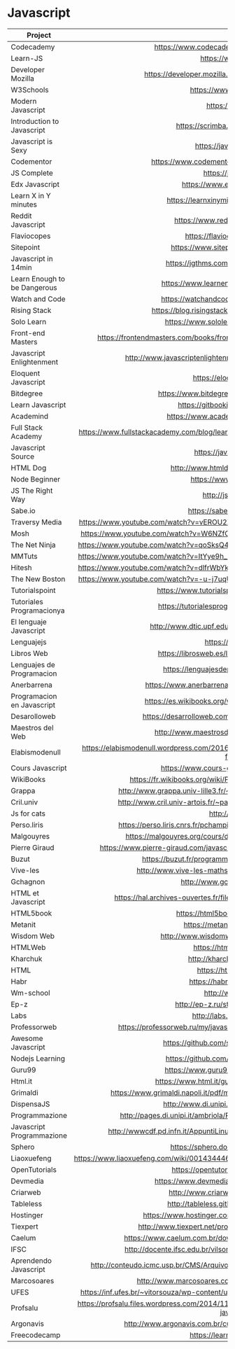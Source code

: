 # Javascript

| Project                      | URL                                                                                                    | Language |
|------------------------------|:--------------------------------------------------------------------------------------------------------:|----------|
| Codecademy                   | https://www.codecademy.com/learn/learn-javascript                                                      | EN       |
| Learn-JS                     | https://www.learn-js.org/                                                                              | EN       |
| Developer Mozilla            | https://developer.mozilla.org/en-US/docs/Learn/JavaScript                                              | EN       |
| W3Schools                    | https://www.w3schools.com/js/                                                                          | EN       |
| Modern Javascript            | https://javascript.info/                                                                               | EN       |
| Introduction to Javascript   | https://scrimba.com/g/gintrotojavascript                                                               | EN       |
| Javascript is Sexy           | https://javascriptissexy.com/                                                                          | EN       |
| Codementor                   | https://www.codementor.io/community/topic/javascript                                                   | EN       |
| JS Complete                  | https://jscomplete.com/                                                                                | EN       |
| Edx Javascript               | https://www.edx.org/learn/javascript                                                                   | EN       |
| Learn X in Y minutes         | https://learnxinyminutes.com/docs/javascript/                                                          | EN       |
| Reddit Javascript            | https://www.reddit.com/r/learnjavascript/                                                              | EN       |
| Flaviocopes                  | https://flaviocopes.com/javascript/                                                                    | EN       |
| Sitepoint                    | https://www.sitepoint.com/learn/javascript/                                                            | EN       |
| Javascript in 14min          | https://jgthms.com/javascript-in-14-minutes/                                                           | EN       |
| Learn Enough to be Dangerous | https://www.learnenough.com/javascript-tutorial                                                        | EN       |
| Watch and Code               | https://watchandcode.com/p/practical-javascript                                                        | EN       |
| Rising Stack                 | https://blog.risingstack.com/learn-javascript-for-free/                                                | EN       |
| Solo Learn                   | https://www.sololearn.com/Course/JavaScript/                                                           | EN       |
| Front-end Masters            | https://frontendmasters.com/books/front-end-handbook/2018/learning/javascript.html                     | EN       |
| Javascript Enlightenment     | http://www.javascriptenlightenment.com/JavaScript_Enlightenment.pdf                                    | EN       |
| Eloquent Javascript          | https://eloquentjavascript.net/                                                                        | EN       |
| Bitdegree                    | https://www.bitdegree.org/learn/javascript-basics/                                                     | EN       |
| Learn Javascript             | https://gitbookio.gitbooks.io/javascript/                                                              | EN       |
| Academind                    | https://www.academind.com/learn/javascript/                                                            | EN       |
| Full Stack Academy           | https://www.fullstackacademy.com/blog/learn-javascript-for-free-11-online-tutorials-resources          | EN       |
| Javascript Source            | https://javascriptsource.com/                                                                          | EN       |
| HTML Dog                     | http://www.htmldog.com/guides/javascript/                                                              | EN       |
| Node Beginner                | https://www.nodebeginner.org/                                                                          | EN       |
| JS The Right Way             | http://jstherightway.org/                                                                              | EN       |
| Sabe.io                      | https://sabe.io/classes/javascript                                                                     | EN       |
| Traversy Media               | https://www.youtube.com/watch?v=vEROU2XtPR8&list=PLillGF-RfqbbnEGy3ROiLWk7JMCuSyQtX                    | EN       |
| Mosh                         | https://www.youtube.com/watch?v=W6NZfCO5SIk&list=PLTjRvDozrdlxEIuOBZkMAK5uiqp8rHUax                    | EN       |
| The Net Ninja                | https://www.youtube.com/watch?v=qoSksQ4s_hg&list=PL4cUxeGkcC9i9Ae2D9Ee1RvylH38dKuET                    | EN       |
| MMTuts                       | https://www.youtube.com/watch?v=ItYye9h_RXg&list=PL0eyrZgxdwhxNGMWROnaY35NLyEjTqcgB                    | EN       |
| Hitesh                       | https://www.youtube.com/watch?v=dlfrWbYk1v0&list=PLRAV69dS1uWTSu9cVg8jjXW8jndOYYJPP                    | EN       |
| The New Boston               | https://www.youtube.com/watch?v=-u-j7uqU7sI&list=PL6gx4Cwl9DGBMdkKFn3HasZnnAqVjzHn_                    | EN       |
| Tutorialspoint               | https://www.tutorialspoint.com/javascript/index.htm                                                    | EN       |
| Tutoriales Programacionya    | https://tutorialesprogramacionya.com/javascriptya/                                                     | ES       |
| El lenguaje Javascript       | http://www.dtic.upf.edu/~tnavarrete/fcsig/javascript.pdf                                               | ES       |
| Lenguajejs                   | https://lenguajejs.com/                                                                                | ES       |
| Libros Web                   | https://librosweb.es/libro/javascript/capitulo_1.html                                                  | ES       |
| Lenguajes de Programacion    | https://lenguajesdeprogramacion.net/javascript/                                                        | ES       |
| Anerbarrena                  | https://www.anerbarrena.com/programacion/javascript-js/                                                | ES       |
| Programacion en Javascript   | https://es.wikibooks.org/wiki/Programaci贸n_en_JavaScript                                              | ES       |
| Desarolloweb                 | https://desarrolloweb.com/manuales/manual-javascript.html                                              | ES       |
| Maestros del Web             | http://www.maestrosdelweb.com/que-es-javascript/                                                       | ES       |
| Elabismodenull               | https://elabismodenull.wordpress.com/2016/11/04/programacion-funcional-en-javascript-las-funciones/    | ES       |
| Cours Javascript             | https://www.cours-gratuit.com/cours-javascript/                                                        | FR       |
| WikiBooks                    | https://fr.wikibooks.org/wiki/Programmation_JavaScript/Introduction                                    | FR       |
| Grappa                       | http://www.grappa.univ-lille3.fr/~torre/Enseignement/Cours/javascript.php                              | FR       |
| Cril.univ                    | http://www.cril.univ-artois.fr/~paris/cours/javascript/slidesJavascriptFr.pdf                          | FR       |
| Js for cats                  | http://jsforcats.com/                                                                                  | EN       |
| Perso.liris                  | https://perso.liris.cnrs.fr/pchampin/2017/progweb-python/cours/cm4.html                                | FR       |
| Malgouyres                   | https://malgouyres.org/cours/data/programmation-web-javascript.pdf                                     | FR       |
| Pierre Giraud                | https://www.pierre-giraud.com/javascript/cours-complet/javascript-presentation.php                     | FR       |
| Buzut                        | https://buzut.fr/programmation-fonctionnelle-en-javascript/                                            | FR       |
| Vive-les                     | http://www.vive-les-maths.net/site/cours/PythonJavascript.pdf                                          | FR       |
| Gchagnon                     | http://www.gchagnon.fr/cours/dhtml/                                                                    | FR       |
| HTML et Javascript           | https://hal.archives-ouvertes.fr/file/index/docid/1356/filename/HTML-JS.pdf                            | FR       |
| HTML5book                    | https://html5book.ru/osnovy-javascript/                                                                | RU       |
| Metanit                      | https://metanit.com/web/javascript/                                                                    | RU       |
| Wisdom Web                   | http://www.wisdomweb.ru/JS/javascript-first.php                                                        | RU       |
| HTMLWeb                      | https://htmlweb.ru/java/js.php                                                                         | RU       |
| Kharchuk                     | http://kharchuk.ru/JavaScript.pdf                                                                      | RU       |
| HTML                         | https://html.com/javascript/                                                                           | EN       |
| Habr                         | https://habr.com/hub/javascript/                                                                       | RU       |
| Wm-school                    | http://wm-school.ru/js/                                                                                | RU       |
| Ep-z                         | http://ep-z.ru/stroitelstvo/sayt/javascript                                                            | RU       |
| Labs                         | http://labs.org.ru/javascript-1/                                                                       | RU       |
| Professorweb                 | https://professorweb.ru/my/javascript/js_theory/level1/javascript_index.php                            | RU       |
| Awesome Javascript           | https://github.com/sorrycc/awesome-javascript                                                          | EN       |
| Nodejs Learning              | https://github.com/sergtitov/NodeJS-Learning                                                           | EN       |
| Guru99                       | https://www.guru99.com/node-js-tutorial.html                                                           | EN       |
| Html.it                      | https://www.html.it/guide/guida-javascript-di-base/                                                    | IT       |
| Grimaldi                     | https://www.grimaldi.napoli.it/pdf/manuale_unite_224_2_html_1000213680.pdf                             | IT       |
| DispensaJS                   | http://www.di.unipi.it/~occhiuto/DispensaJS.pdf                                                        | IT       |
| Programmazione               | http://pages.di.unipi.it/ambriola/PW/2018_06_12Programmazione_8.0.pdf                                  | IT       |
| Javascript Programmazione    | http://wwwcdf.pd.infn.it/AppuntiLinux/javascript_esempi_di_programmazione.htm                          | IT       |
| Sphero                       | https://sphero.docsapp.io/docs/get-started                                                             | EN       |
| Liaoxuefeng                  | https://www.liaoxuefeng.com/wiki/001434446689867b27157e896e74d51a89c25cc8b43bdb3000                    | ZH       |
| OpenTutorials                | https://opentutorials.org/course/743/4650                                                              | KR       |
| Devmedia                     | https://www.devmedia.com.br/guia/javascript/34372                                                      | PT       |
| Criarweb                     | http://www.criarweb.com/manual/javascript/                                                             | PT       |
| Tableless                    | http://tableless.github.io/iniciantes/manual/js/                                                       | PT       |
| Hostinger                    | https://www.hostinger.com.br/tutoriais/o-que-e-javascript/                                             | PT       |
| Tiexpert                     | http://www.tiexpert.net/programacao/web/javascript/index.php                                           | PT       |
| Caelum                       | https://www.caelum.com.br/download/caelum-html-css-javascript.pdf                                      | PT       |
| IFSC                         | http://docente.ifsc.edu.br/vilson.junior/pi/04_Introducao_JavaScript.pdf                               | PT       |
| Aprendendo Javascript        | http://conteudo.icmc.usp.br/CMS/Arquivos/arquivos_enviados/BIBLIOTECA_113_ND_72.pdf                    | PT       |
| Marcosoares                  | http://www.marcosoares.com/aia/11/javascript/javascript_1.pdf                                          | PT       |
| UFES                         | https://inf.ufes.br/~vitorsouza/wp-content/uploads/teaching-lp-20172-seminario-javascript.pdf          | PT       |
| Profsalu                     | https://profsalu.files.wordpress.com/2014/11/k19-k02-desenvolvimento-web-com-html-css-e-javascript.pdf | PT       |
| Argonavis                    | http://www.argonavis.com.br/cursos/web/w600/JavaScript_1ed_4v.pdf                                      | PT       |
| Freecodecamp                 | https://learn.freecodecamp.org/                                                                        | EN       |
